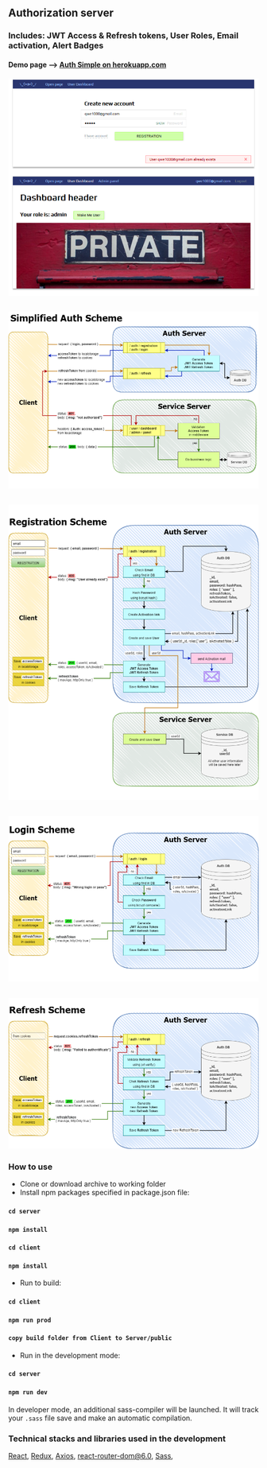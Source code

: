 ## Authorization server

### Includes: JWT Access & Refresh tokens, User Roles, Email activation, Alert Badges

#### Demo page --> [Auth Simple on herokuapp.com](https://authsimple.herokuapp.com/)

![](client/src/assets/img/scr-auth.png "auth main page")

##

![](client/src/assets/img/scr-auth-diagram_01.png "Simplified Auth Scheme")

##

![](client/src/assets/img/scr-auth-diagram_02.png "Registration Scheme")

##

![](client/src/assets/img/scr-auth-diagram_03.png "Login Scheme")

##

![](client/src/assets/img/scr-auth-diagram_04.png "Refresh Scheme")

### How to use

- Сlone or download archive to working folder
- Install npm packages specified in package.json file:

#### `cd server`

#### `npm install`

#### `cd client`

#### `npm install`

- Run to build:

#### `cd client`

#### `npm run prod`

#### `copy build folder from Client to Server/public`

- Run in the development mode:

#### `cd server`

#### `npm run dev`

In developer mode, an additional sass-compiler will be launched. It will track your `.sass` file save and make an
automatic compilation.

### Technical stacks and libraries used in the development

[React](https://www.npmjs.com/package/react), [Redux](https://www.npmjs.com/package/redux),
[Axios](https://www.npmjs.com/package/axios), [react-router-dom@6.0](https://www.npmjs.com/package/react-router-dom),
[Sass](https://www.npmjs.com/package/node-sass),
